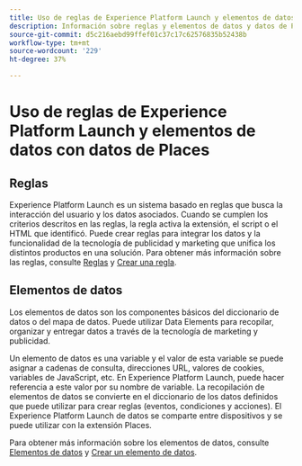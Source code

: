 ```yaml
---
title: Uso de reglas de Experience Platform Launch y elementos de datos con datos de Places.
description: Información sobre reglas y elementos de datos y datos de Places.
source-git-commit: d5c216aebd99ffef01c37c17c62576835b52438b
workflow-type: tm+mt
source-wordcount: '229'
ht-degree: 37%

---
```



# Uso de reglas de Experience Platform Launch y elementos de datos con datos de Places

## Reglas

Experience Platform Launch es un sistema basado en reglas que busca la interacción del usuario y los datos asociados. Cuando se cumplen los criterios descritos en las reglas, la regla activa la extensión, el script o el HTML que identificó. Puede crear reglas para integrar los datos y la funcionalidad de la tecnología de publicidad y marketing que unifica los distintos productos en una solución. Para obtener más información sobre las reglas, consulte [Reglas](https://experienceleague.adobe.com/docs/experience-platform/tags/ui/rules.html?lang=es) y [Crear una regla](https://experienceleague.adobe.com/docs/experience-platform/tags/ui/rules.html?lang=es#create-a-rule).

## Elementos de datos

Los elementos de datos son los componentes básicos del diccionario de datos o del mapa de datos. Puede utilizar Data Elements para recopilar, organizar y entregar datos a través de la tecnología de marketing y publicidad.

Un elemento de datos es una variable y el valor de esta variable se puede asignar a cadenas de consulta, direcciones URL, valores de cookies, variables de JavaScript, etc. En Experience Platform Launch, puede hacer referencia a este valor por su nombre de variable. La recopilación de elementos de datos se convierte en el diccionario de los datos definidos que puede utilizar para crear reglas (eventos, condiciones y acciones). El Experience Platform Launch de datos se comparte entre dispositivos y se puede utilizar con la extensión Places.

Para obtener más información sobre los elementos de datos, consulte [Elementos de datos](https://experienceleague.adobe.com/docs/experience-platform/tags/ui/data-elements.html?lang=es) y [Crear un elemento de datos](https://experienceleague.adobe.com/docs/experience-platform/tags/ui/data-elements.html?lang=es#create-a-data-element).

